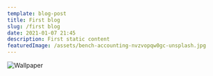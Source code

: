 ```yaml
---
template: blog-post
title: First blog
slug: /first blog
date: 2021-01-07 21:45
description: First static content
featuredImage: /assets/bench-accounting-nvzvopqw0gc-unsplash.jpg
---
```

![Wallpaper](/assets/9.jpg "Nice wallpaper")